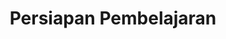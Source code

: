 ---
date:  ""
draft: false
title: "Persiapan Pembelajaran"
weight: 1
parted:
    name: ""
    goal: "Parted 1"
    desc: "Memahami kebutuhan perkuliahan dan mekanisme dan instrumen belajar."
    icon: ""
tasker:
    name: ""
    goal: "Tasker 1"
    desc: "Menyediakan serta melakukan persiapan yang dibutuhkan untuk perkuliahan"
    icon: ""
assign:
    name: ""
    goal: "Parted 1"
    desc: "Membuat catatan dokumentasi terkait proses belajar."
    icon: ""
metadata:
    index: false
    thumb: "cover.jpg"
    author: [ "null" ]
description: "Memahami konsep dan prinsip dasar perpustakaan digital."
---